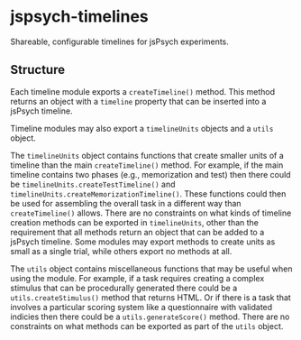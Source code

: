 # jspsych-timelines
Shareable, configurable timelines for jsPsych experiments.


## Structure

Each timeline module exports a `createTimeline()` method. This method returns an object with a `timeline` property that can be inserted into a jsPsych timeline.

Timeline modules may also export a `timelineUnits` objects and a `utils` object. 

The `timelineUnits` object contains functions that create smaller units of a timeline than the main `createTimeline()` method. For example, if the main timeline contains two phases (e.g., memorization and test) then there could be `timelineUnits.createTestTimeline()` and `timelineUnits.createMemorizationTimeline()`. These functions could then be used for assembling the overall task in a different way than `createTimeline()` allows. There are no constraints on what kinds of timeline creation methods can be exported in `timelineUnits`, other than the requirement that all methods return an object that can be added to a jsPsych timeline. Some modules may export methods to create units as small as a single trial, while others export no methods at all.

The `utils` object contains miscellaneous functions that may be useful when using the module. For example, if a task requires creating a complex stimulus that can be procedurally generated there could be a `utils.createStimulus()` method that returns HTML. Or if there is a task that involves a particular scoring system like a questionnaire with validated indicies then there could be a `utils.generateScore()` method. There are no constraints on what methods can be exported as part of the `utils` object.
